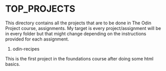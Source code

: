 # TOP_PROJECTS

This directory contains all the projects that are to be done in The Odin Project course, assignments. My target is every project/assignment will be in every folder but that might change depending on the instructions provided for each assignment.

1. odin-recipes

This is the first project in the foundations course after doing some html basics.
